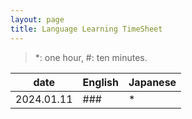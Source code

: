 ```yaml
---
layout: page
title: Language Learning TimeSheet
---
```


> *: one hour, #: ten minutes.

| date    | English | Japanese|
| -------- | ------- | ---- |
|2024.01.11|###|*|
